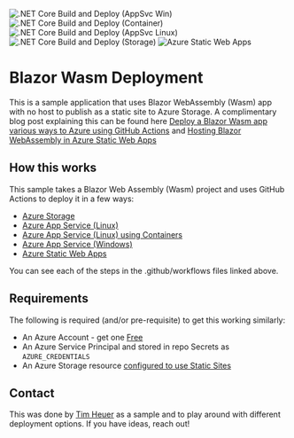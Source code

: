![.NET Core Build and Deploy (AppSvc Win)](https://github.com/timheuer/blazor-deploy-sample/workflows/.NET%20Core%20Build%20and%20Deploy%20(AppSvc%20Win)/badge.svg) ![.NET Core Build and Deploy (Container)](https://github.com/timheuer/blazor-deploy-sample/workflows/.NET%20Core%20Build%20and%20Deploy%20(Container)/badge.svg) ![.NET Core Build and Deploy (AppSvc Linux)](https://github.com/timheuer/blazor-deploy-sample/workflows/.NET%20Core%20Build%20and%20Deploy%20(AppSvc%20Linux)/badge.svg) ![.NET Core Build and Deploy (Storage)](https://github.com/timheuer/blazor-deploy-sample/workflows/.NET%20Core%20Build%20and%20Deploy%20(Storage)/badge.svg) ![Azure Static Web Apps](https://github.com/timheuer/blazor-deploy-sample/workflows/Azure%20Static%20Web%20Apps%20CI/CD/badge.svg)

# Blazor Wasm Deployment
This is a sample application that uses Blazor WebAssembly (Wasm) app with no host to publish as a static site to Azure Storage.  A complimentary blog post explaining this can be found here [Deploy a Blazor Wasm app various ways to Azure using GitHub Actions](https://timheuer.com/blog/deploy-blazor-webassembly-applications-on-azure-using-github-actions-wasm) and [Hosting Blazor WebAssembly in Azure Static Web Apps](https://timheuer.com/blog/hosting-blazor-in-azure-static-web-apps)

## How this works
This sample takes a Blazor Web Assembly (Wasm) project and uses GitHub Actions to deploy it in a few ways:

- [Azure Storage](.github/workflows/azure-storage-deploy.yml)
- [Azure App Service (Linux)](.github/workflows/azure-app-svc-linux-deploy.yml)
- [Azure App Service (Linux) using Containers](.github/workflows/azure-app-svc-linux-container.yml)
- [Azure App Service (Windows)](.github/workflows/azure-app-svc-windows-deploy.yml)
- [Azure Static Web Apps](.github/workflows/azure-static-web-apps-victorious-stone-0284aec1e.yml)

You can see each of the steps in the .github/workflows files linked above.

## Requirements
The following is required (and/or pre-requisite) to get this working similarly:

- An Azure Account - get one [Free](https://azure.com/free)
- An Azure Service Principal and stored in repo Secrets as ```AZURE_CREDENTIALS```
- An Azure Storage resource [configured to use Static Sites](https://docs.microsoft.com/en-us/azure/storage/blobs/storage-blob-static-website)

## Contact
This was done by [Tim Heuer](https://twitter.com/timheuer) as a sample and to play around with different deployment options.  If you have ideas, reach out!
